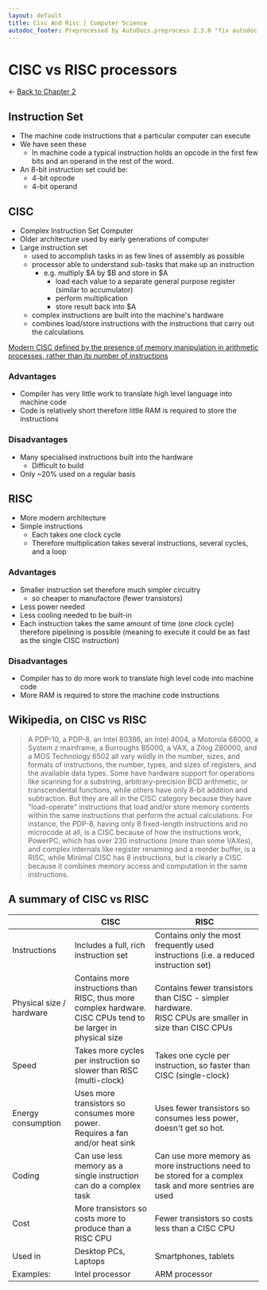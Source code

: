 ```yaml
---
layout: default
title: Cisc And Risc | Computer Science
autodoc_footer: Preprocessed by AutoDocs.preprocess 2.3.0 "fix autodoc failing if it already deleted the folders" ⓒ Starwort, 2020
---
```


# CISC vs RISC processors

← [Back to Chapter 2](./index.html)

## Instruction Set

- The machine code instructions that a particular computer can execute
- We have seen these
  - In machine code a typical instruction holds an opcode in the first few bits and an operand in the rest of the word.
- An 8-bit instruction set could be:
  - 4-bit opcode
  - 4-bit operand

## CISC

- Complex Instruction Set Computer
- Older architecture used by early generations of computer
- Large instruction set
  - used to accomplish tasks in as few lines of assembly as possible
  - processor able to understand sub-tasks that make up an instruction
    - e.g. multiply $A by $B and store in $A
      - load each value to a separate general purpose register (similar to accumulator)
      - perform multiplication
      - store result back into $A
  - complex instructions are built into the machine's hardware
  - combines load/store instructions with the instructions that carry out the calculations

<u>Modern CISC defined by the presence of memory manipulation in arithmetic processes, rather than its number of instructions</u>

### Advantages

- Compiler has very little work to translate high level language into machine code
- Code is relatively short therefore little RAM is required to store the instructions

### Disadvantages

- Many specialised instructions built into the hardware
  - Difficult to build
- Only ~20% used on a regular basis

## RISC

- More modern architecture
- Simple instructions
  - Each takes one clock cycle
  - Therefore multiplication takes several instructions, several cycles, and a loop

### Advantages

- Smaller instruction set therefore much simpler circuitry
  - so cheaper to manufactore (fewer transistors)
- Less power needed
- Less cooling needed to be built-in
- Each instruction takes the same amount of time (one clock cycle) therefore pipelining is possible (meaning to execute it could be as fast as the single CISC instruction)

### Disadvantages

- Compiler has to do more work to translate high level code into machine code
- More RAM is required to store the machine code instructions

## Wikipedia, on CISC vs RISC

> A PDP-10, a PDP-8, an Intel 80386, an Intel 4004, a Motorola 68000, a System z mainframe, a Burroughs B5000, a VAX, a Zilog Z80000, and a MOS Technology 6502 all vary wildly in the number, sizes, and formats of instructions, the number, types, and sizes of registers, and the available data types. Some have hardware support for operations like scanning for a substring, arbitrary-precision BCD arithmetic, or transcendental functions, while others have only 8-bit addition and subtraction. But they are all in the CISC category because they have "load-operate" instructions that load and/or store memory contents within the same instructions that perform the actual calculations. For instance, the PDP-8, having only 8 fixed-length instructions and no microcode at all, is a CISC because of how the instructions work, PowerPC, which has over 230 instructions (more than some VAXes), and complex internals like register renaming and a reorder buffer, is a RISC, while Minimal CISC has 8 instructions, but is clearly a CISC because it combines memory access and computation in the same instructions.

## A summary of CISC vs RISC

| | CISC | RISC
--- | --- | ---
Instructions | Includes a full, rich instruction set | Contains only the most frequently used instructions (i.e. a reduced instruction set)
Physical size / hardware | Contains more instructions than RISC, thus more complex hardware. <br>CISC CPUs tend to be larger in physical size | Contains fewer transistors than CISC - simpler hardware. <br>RISC CPUs are smaller in size than CISC CPUs
Speed | Takes more cycles per instruction so slower than RISC (multi-clock) | Takes one cycle per instruction, so faster than CISC (single-clock)
Energy consumption | Uses more transistors so consumes more power.<br> Requires a fan and/or heat sink | Uses fewer transistors so consumes less power, doesn't get so hot.
Coding | Can use less memory as a single instruction can do a complex task | Can use more memory as more instructions need to be stored for a complex task and more sentries are used
Cost | More transistors so costs more to produce than a RISC CPU | Fewer transistors so costs less than a CISC CPU
Used in | Desktop PCs, Laptops | Smartphones, tablets
Examples: | Intel processor | ARM processor
